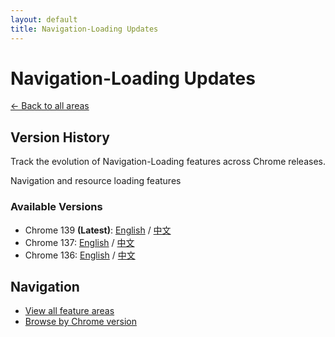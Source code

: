 ```yaml
---
layout: default
title: Navigation-Loading Updates
---
```


# Navigation-Loading Updates

[← Back to all areas](../index.html)

## Version History

Track the evolution of Navigation-Loading features across Chrome releases.

Navigation and resource loading features

### Available Versions

- Chrome 139 **(Latest)**: [English](./chrome-139-en.html) / [中文](./chrome-139-zh.html)
- Chrome 137: [English](./chrome-137-en.html) / [中文](./chrome-137-zh.html)
- Chrome 136: [English](./chrome-136-en.html) / [中文](./chrome-136-zh.html)

## Navigation

- [View all feature areas](../index.html)
- [Browse by Chrome version](../../versions/index.html)

